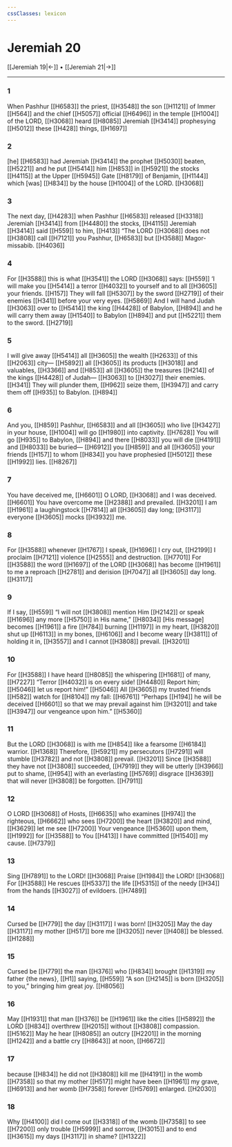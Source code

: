 ```yaml
---
cssClasses: lexicon
---
```


# Jeremiah 20

[[Jeremiah 19|←]] • [[Jeremiah 21|→]]

---

### 1
When Pashhur [[H6583]] the priest, [[H3548]] the son [[H1121]] of Immer [[H564]] and the chief [[H5057]] official [[H6496]] in the temple [[H1004]] of the LORD, [[H3068]] heard [[H8085]] Jeremiah [[H3414]] prophesying [[H5012]] these [[H428]] things, [[H1697]]

### 2
[he] [[H6583]] had Jeremiah [[H3414]] the prophet [[H5030]] beaten, [[H5221]] and he put [[H5414]] him [[H853]] in [[H5921]] the stocks [[H4115]] at the Upper [[H5945]] Gate [[H8179]] of Benjamin, [[H1144]] which [was] [[H834]] by the house [[H1004]] of the LORD. [[H3068]]

### 3
The next day, [[H4283]] when Pashhur [[H6583]] released [[H3318]] Jeremiah [[H3414]] from [[H4480]] the stocks, [[H4115]] Jeremiah [[H3414]] said [[H559]] to him, [[H413]] “The LORD [[H3068]] does not [[H3808]] call [[H7121]] you Pashhur, [[H6583]] but [[H3588]] Magor-missabib. [[H4036]]

### 4
For [[H3588]] this is what [[H3541]] the LORD [[H3068]] says: [[H559]] ‘I will make you [[H5414]] a terror [[H4032]] to yourself  and to all [[H3605]] your friends. [[H157]] They will fall [[H5307]] by the sword [[H2719]] of their enemies [[H341]] before your very eyes. [[H5869]] And I will hand Judah [[H3063]] over to [[H5414]] the king [[H4428]] of Babylon, [[H894]] and he will carry them away [[H1540]] to Babylon [[H894]] and put [[H5221]] them to the sword. [[H2719]]

### 5
I will give away [[H5414]] all [[H3605]] the wealth [[H2633]] of this [[H2063]] city— [[H5892]] all [[H3605]] its products [[H3018]] and valuables, [[H3366]] and [[H853]] all [[H3605]] the treasures [[H214]] of the kings [[H4428]] of Judah— [[H3063]] to [[H3027]] their enemies. [[H341]] They will plunder them, [[H962]] seize them, [[H3947]] and carry them off [[H935]] to Babylon. [[H894]]

### 6
And you, [[H859]] Pashhur, [[H6583]] and all [[H3605]] who live [[H3427]] in your house, [[H1004]] will go [[H1980]] into captivity. [[H7628]] You will go [[H935]] to Babylon, [[H894]] and there [[H8033]] you will die [[H4191]] and [[H8033]] be buried— [[H6912]] you [[H859]] and all [[H3605]] your friends [[H157]] to whom [[H834]] you have prophesied [[H5012]] these [[H1992]] lies. [[H8267]]

### 7
You have deceived me, [[H6601]] O LORD, [[H3068]] and I was deceived. [[H6601]] You have overcome me [[H2388]] and prevailed. [[H3201]] I am [[H1961]] a laughingstock [[H7814]] all [[H3605]] day long; [[H3117]] everyone [[H3605]] mocks [[H3932]] me. 

### 8
For [[H3588]] whenever [[H1767]] I speak, [[H1696]] I cry out, [[H2199]] I proclaim [[H7121]] violence [[H2555]] and destruction. [[H7701]] For [[H3588]] the word [[H1697]] of the LORD [[H3068]] has become [[H1961]] to me  a reproach [[H2781]] and derision [[H7047]] all [[H3605]] day long. [[H3117]]

### 9
If I say, [[H559]] “I will not [[H3808]] mention Him [[H2142]] or speak [[H1696]] any more [[H5750]] in His name,” [[H8034]] [His message] becomes [[H1961]] a fire [[H784]] burning [[H1197]] in my heart, [[H3820]] shut up [[H6113]] in my bones, [[H6106]] and I become weary [[H3811]] of holding it in, [[H3557]] and I cannot [[H3808]] prevail. [[H3201]]

### 10
For [[H3588]] I have heard [[H8085]] the whispering [[H1681]] of many, [[H7227]] “Terror [[H4032]] is on every side! [[H4480]] Report him; [[H5046]] let us report him!” [[H5046]] All [[H3605]] my trusted friends [[H582]] watch for [[H8104]] my fall: [[H6761]] “Perhaps [[H194]] he will be deceived [[H6601]] so that we may prevail against him [[H3201]] and take [[H3947]] our vengeance upon him.” [[H5360]]

### 11
But the LORD [[H3068]] is with me [[H854]] like a fearsome [[H6184]] warrior. [[H1368]] Therefore, [[H5921]] my persecutors [[H7291]] will stumble [[H3782]] and not [[H3808]] prevail. [[H3201]] Since [[H3588]] they have not [[H3808]] succeeded, [[H7919]] they will be utterly [[H3966]] put to shame, [[H954]] with an everlasting [[H5769]] disgrace [[H3639]] that will never [[H3808]] be forgotten. [[H7911]]

### 12
O LORD [[H3068]] of Hosts, [[H6635]] who examines [[H974]] the righteous, [[H6662]] who sees [[H7200]] the heart [[H3820]] and mind, [[H3629]] let me see [[H7200]] Your vengeance [[H5360]] upon them, [[H1992]] for [[H3588]] to You [[H413]] I have committed [[H1540]] my cause. [[H7379]]

### 13
Sing [[H7891]] to the LORD! [[H3068]] Praise [[H1984]] the LORD! [[H3068]] For [[H3588]] He rescues [[H5337]] the life [[H5315]] of the needy [[H34]] from the hands [[H3027]] of evildoers. [[H7489]]

### 14
Cursed be [[H779]] the day [[H3117]] I was born! [[H3205]] May the day [[H3117]] my mother [[H517]] bore me [[H3205]] never [[H408]] be blessed. [[H1288]]

### 15
Cursed be [[H779]] the man [[H376]] who [[H834]] brought [[H1319]] my father {the news}, [[H1]] saying, [[H559]] “A son [[H2145]] is born [[H3205]] to you,”  bringing him great joy. [[H8056]]

### 16
May [[H1931]] that man [[H376]] be [[H1961]] like the cities [[H5892]] the LORD [[H834]] overthrew [[H2015]] without [[H3808]] compassion. [[H5162]] May he hear [[H8085]] an outcry [[H2201]] in the morning [[H1242]] and a battle cry [[H8643]] at noon, [[H6672]]

### 17
because [[H834]] he did not [[H3808]] kill me [[H4191]] in the womb [[H7358]] so that my mother [[H517]] might have been [[H1961]] my grave, [[H6913]] and her womb [[H7358]] forever [[H5769]] enlarged. [[H2030]]

### 18
Why [[H4100]] did I come out [[H3318]] of the womb [[H7358]] to see [[H7200]] only trouble [[H5999]] and sorrow, [[H3015]] and to end [[H3615]] my days [[H3117]] in shame? [[H1322]]

